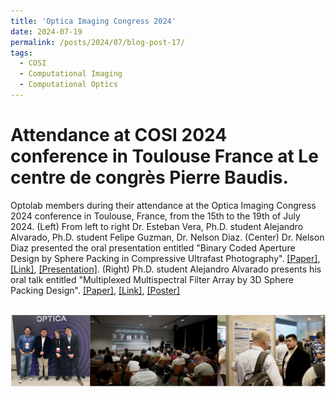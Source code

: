 ```yaml
---
title: 'Optica Imaging Congress 2024'
date: 2024-07-19
permalink: /posts/2024/07/blog-post-17/
tags:
  - COSI
  - Computational Imaging
  - Computational Optics
---
```


Attendance at COSI 2024 conference in Toulouse France at Le centre de congrès Pierre Baudis.
======

Optolab members during their attendance at the Optica Imaging Congress 2024 conference in Toulouse, France, from the 15th to the 19th of July 2024. (Left) From left to right Dr. Esteban Vera, Ph.D. student Alejandro Alvarado, Ph.D. student Felipe Guzman, Dr. Nelson Diaz. (Center) Dr. Nelson Diaz presented the oral presentation entitled "Binary Coded Aperture Design by Sphere Packing in Compressive Ultrafast Photography". [[Paper]](https://nelson10.github.io/files/Conference15.pdf), [[Link]](https://opg.optica.org/abstract.cfm?uri=ais-2024-JF3A.4), [[Presentation]](https://nelson10.github.io/files/Presentation_COSI2024.pdf). (Right) Ph.D. student Alejandro Alvarado presents his oral talk entitled "Multiplexed Multispectral Filter Array by 3D Sphere Packing Design". [[Paper]](https://nelson10.github.io/files/Conference16.pdf), [[Link]](https://opg.optica.org/abstract.cfm?uri=3D-2024-JF2A.8), [[Poster]](https://nelson10.github.io/files/poster3.pdf) 

<br/><img src='/images/cosi2024.png'>
